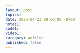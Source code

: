 ```yaml
---
layout: post
topics: 
date: 2025-04-23 08:00:00 -0700
notes1: 
code1: 
video1: 
category: unfiled
published: false
---
```

